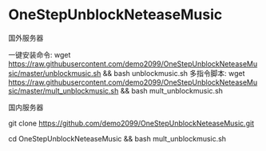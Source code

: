 # OneStepUnblockNeteaseMusic
国外服务器

一键安装命令:
wget https://raw.githubusercontent.com/demo2099/OneStepUnblockNeteaseMusic/master/unblockmusic.sh && bash unblockmusic.sh
多指令脚本:
wget https://raw.githubusercontent.com/demo2099/OneStepUnblockNeteaseMusic/master/mult_unblockmusic.sh && bash mult_unblockmusic.sh

国内服务器

git clone  https://github.com/demo2099/OneStepUnblockNeteaseMusic.git

cd OneStepUnblockNeteaseMusic  && bash mult_unblockmusic.sh
